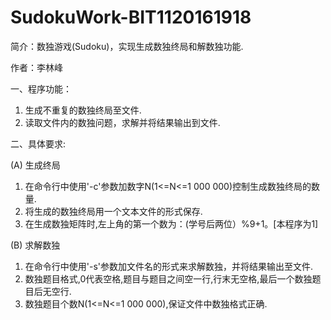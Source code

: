 ﻿# SudokuWork-BIT1120161918
简介：数独游戏(Sudoku)，实现生成数独终局和解数独功能.

作者：李林峰

一、程序功能：

1. 生成不重复的数独终局至文件.
2. 读取文件内的数独问题，求解并将结果输出到文件.

二、具体要求:

(A)  生成终局

1. 在命令行中使用'-c'参数加数字N(1<=N<=1 000 000)控制生成数独终局的数量.
2. 将生成的数独终局用一个文本文件的形式保存.
3. 在生成数独矩阵时,左上角的第一个数为：(学号后两位）%9+1。[本程序为1]

(B)  求解数独

1. 在命令行中使用'-s'参数加文件名的形式来求解数独，并将结果输出至文件.
2. 数独题目格式,0代表空格,题目与题目之间空一行,行末无空格,最后一个数独题目后无空行.
3. 数独题目个数N(1<=N<=1 000 000),保证文件中数独格式正确.
